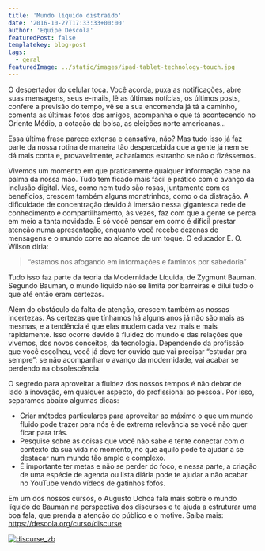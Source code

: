 ```yaml
---
title: 'Mundo líquido distraído'
date: '2016-10-27T17:33:33+00:00'
author: 'Equipe Descola'
featuredPost: false
templatekey: blog-post
tags:
  - geral
featuredImage: ../static/images/ipad-tablet-technology-touch.jpg
---
```


O despertador do celular toca. Você acorda, puxa as notificações, abre suas mensagens, seus e-mails, lê as últimas notícias, os últimos posts, confere a previsão do tempo, vê se a sua encomenda já tá a caminho, comenta as últimas fotos dos amigos, acompanha o que tá acontecendo no Oriente Médio, a cotação da bolsa, as eleições norte americanas…

Essa última frase parece extensa e cansativa, não? Mas tudo isso já faz parte da nossa rotina de maneira tão despercebida que a gente já nem se dá mais conta e, provavelmente, acharíamos estranho se não o fizéssemos.

Vivemos um momento em que praticamente qualquer informação cabe na palma da nossa mão. Tudo tem ficado mais fácil e prático com o avanço da inclusão digital. Mas, como nem tudo são rosas, juntamente com os benefícios, crescem também alguns monstrinhos, como o da distração. A dificuldade de concentração devido à imersão nessa gigantesca rede de conhecimento e compartilhamento, às vezes, faz com que a gente se perca em meio a tanta novidade. É só você pensar em como é difícil prestar atenção numa apresentação, enquanto você recebe dezenas de mensagens e o mundo corre ao alcance de um toque. O educador E. O. Wilson diria:

> “estamos nos afogando em informações e famintos por sabedoria”

Tudo isso faz parte da teoria da Modernidade Líquida, de Zygmunt Bauman. Segundo Bauman, o mundo líquido não se limita por barreiras e dilui tudo o que até então eram certezas.

Além do obstáculo da falta de atenção, crescem também as nossas incertezas. As certezas que tínhamos há alguns anos já não são mais as mesmas, e a tendência é que elas mudem cada vez mais e mais rapidamente. Isso ocorre devido à fluidez do mundo e das relações que vivemos, dos novos conceitos, da tecnologia. Dependendo da profissão que você escolheu, você já deve ter ouvido que vai precisar “estudar pra sempre”: se não acompanhar o avanço da modernidade, vai acabar se perdendo na obsolescência.

O segredo para aproveitar a fluidez dos nossos tempos é não deixar de lado a inovação, em qualquer aspecto, do profissional ao pessoal. Por isso, separamos abaixo algumas dicas:

- Criar métodos particulares para aproveitar ao máximo o que um mundo fluido pode trazer para nós é de extrema relevância se você não quer ficar para trás.
- Pesquise sobre as coisas que você não sabe e tente conectar com o contexto da sua vida no momento, no que aquilo pode te ajudar a se destacar num mundo tão amplo e complexo.
- É importante ter metas e não se perder do foco, e nessa parte, a criação de uma espécie de agenda ou lista diária pode te ajudar a não acabar no YouTube vendo vídeos de gatinhos fofos.

Em um dos nossos cursos, o Augusto Uchoa fala mais sobre o mundo líquido de Bauman na perspectiva dos discursos e te ajuda a estruturar uma boa fala, que prenda a atenção do público e o motive. Saiba mais: <https://descola.org/curso/discurse>

[![discurse_zb](https://descola.org/drops/wp-content/uploads/2016/10/discurse_zb-300x169.png)](https://descola.org/curso/discurse)
